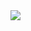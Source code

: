 <html>

<head>


</head>
<body>


<img src="https://github-readme-stats.vercel.app/api?username=irunwazed&show_icons=true&hide_border=true&hide=issues&title_color=5391FE&icon_color=000000&text_color=52057b" />

</body>

</html>


